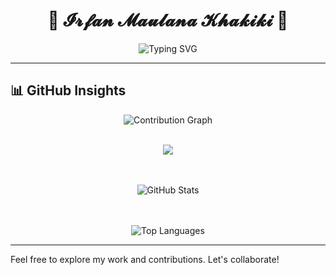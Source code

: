 
<h1 align="center">
  🌸 𝓘𝓻𝓯𝓪𝓷 𝓜𝓪𝓾𝓵𝓪𝓷𝓪 𝓚𝓱𝓪𝓴𝓲𝓴𝓲 🌸
</h1>

<p align="center">
  <img src="https://readme-typing-svg.herokuapp.com?font=Fira+Code&duration=3000&pause=1000&color=F7971E&center=true&vCenter=true&width=435&lines=Hi+There!+👋;Welcome+to+my+GitHub+Repository!;Enjoy+exploring+my+code+😊" alt="Typing SVG" />
</p>

---
## 📊 GitHub Insights
<div align="center">

 <img src="https://github-readme-activity-graph.vercel.app/graph?username=irfanmkh&theme=react-dark" alt="Contribution Graph" />
<br/><br/>
<p align="center">
  <img src="https://github-profile-trophy.vercel.app/?username=irfanmkh&column=8&rank=SSS,SS,S,AAA,AA,A,B,C" />
</p>
<br/><br/>

  <img src="https://github-readme-stats.vercel.app/api?username=irfanmkh&show_icons=true&theme=dracula" alt="GitHub Stats" />

  <br/><br/>
![Top Languages](https://github-readme-stats.vercel.app/api/top-langs?username=irfanmkh&show_icons=true&locale=en&layout=compact)
 

</div>



---

Feel free to explore my work and contributions. Let's collaborate!

